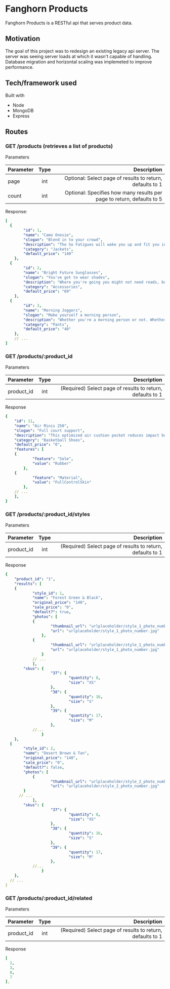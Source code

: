 # Fanghorn Products

Fanghorn Products is a RESTful api that serves product data.

## Motivation

The goal of this project was to redesign an existing legacy api server. The server was seeing server loads at which it wasn't capable of handling. Database migration and horizontal scaling was implemeted to improve performance.

## Tech/framework used

Built with
* Node
* MongoDB
* Express

## Routes

### GET /products (retrieves a list of products)

Parameters

| Parameter | Type    | Description                                                             |
| --------- |:-------:| -----------------------------------------------------------------------:|
| page      | int     | Optional: Select page of results to return, defaults to 1               |
| count     | int     | Optional: Specifies how many results per page to return, defaults to 5  |

Response:

```yaml
[
  {
        "id": 1,
        "name": "Camo Onesie",
        "slogan": "Blend in to your crowd",
        "description": "The So Fatigues will wake you up and fit you in. This high energy camo will have you blending in to even the wildest surroundings.",
        "category": "Jackets",
        "default_price": "140"
    },
  {
        "id": 2,
        "name": "Bright Future Sunglasses",
        "slogan": "You've got to wear shades",
        "description": "Where you're going you might not need roads, but you definitely need some shades. Give those baby blues a rest and let the future shine bright on these timeless lenses.",
        "category": "Accessories",
        "default_price": "69"
    },
  {
        "id": 3,
        "name": "Morning Joggers",
        "slogan": "Make yourself a morning person",
        "description": "Whether you're a morning person or not. Whether you're gym bound or not. Everyone looks good in joggers.",
        "category": "Pants",
        "default_price": "40"
    },
    // ...
]
```

### GET /products/:product_id

Parameters

| Parameter  | Type | Description                                                              |
| ---------- |:----:| ------------------------------------------------------------------------:|
| product_id | int  | (Required) Select page of results to return, defaults to 1               |

Response

```yaml
{
    "id": 11,
    "name": "Air Minis 250",
    "slogan": "Full court support",
    "description": "This optimized air cushion pocket reduces impact but keeps a perfect balance underfoot.",
    "category": "Basketball Shoes",
    "default_price": "0",
    "features": [
    {
            "feature": "Sole",
            "value": "Rubber"
        },
    {
            "feature": "Material",
            "value": "FullControlSkin"
        },
    // ...
    ],
}
```

### GET /products/:product_id/styles

Parameters

| Parameter  | Type | Description                                                              |
| ---------- |:----:| ------------------------------------------------------------------------:|
| product_id | int  | (Required) Select page of results to return, defaults to 1               |

Response

```yaml
{
    "product_id": "1",
    "results": [
    {
            "style_id": 1,
            "name": "Forest Green & Black",
            "original_price": "140",
            "sale_price": "0",
            "default?": true,
            "photos": [
            {
                    "thumbnail_url": "urlplaceholder/style_1_photo_number_thumbnail.jpg",
                    "url": "urlplaceholder/style_1_photo_number.jpg"
                },
            {
                    "thumbnail_url": "urlplaceholder/style_1_photo_number_thumbnail.jpg",
                    "url": "urlplaceholder/style_1_photo_number.jpg"
                }
            // ...
            ],
        "skus": {
                    "37": {
                            "quantity": 8,
                            "size": "XS"
                    },
                    "38": {
                            "quantity": 16,
                            "size": "S"
                    },
                    "39": {
                            "quantity": 17,
                            "size": "M"
                    },
            //...
                }
    },
  {
        "style_id": 2,
        "name": "Desert Brown & Tan",
        "original_price": "140",
        "sale_price": "0",
        "default?": false,
        "photos": [
            {
                    "thumbnail_url": "urlplaceholder/style_2_photo_number_thumbnail.jpg",
                    "url": "urlplaceholder/style_2_photo_number.jpg"
        }
      // ...
            ],
        "skus": {
                    "37": {
                            "quantity": 8,
                            "size": "XS"
                    },
                    "38": {
                            "quantity": 16,
                            "size": "S"
                    },
                    "39": {
                            "quantity": 17,
                            "size": "M"
                    },
            //...
                }
    },
  // ...
}
```

### GET /products/:product_id/related

Parameters

| Parameter  | Type | Description                                                              |
| ---------- |:----:| ------------------------------------------------------------------------:|
| product_id | int  | (Required) Select page of results to return, defaults to 1               |

Response

```yaml
[
  2,
  3,
  8,
  7
],
```
